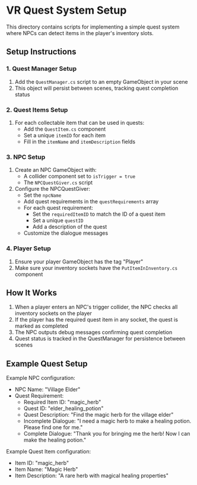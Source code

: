 # VR Quest System Setup

This directory contains scripts for implementing a simple quest system where NPCs can detect items in the player's inventory slots.

## Setup Instructions

### 1. Quest Manager Setup

1. Add the `QuestManager.cs` script to an empty GameObject in your scene
2. This object will persist between scenes, tracking quest completion status

### 2. Quest Items Setup

1. For each collectable item that can be used in quests:
   - Add the `QuestItem.cs` component
   - Set a unique `itemID` for each item
   - Fill in the `itemName` and `itemDescription` fields

### 3. NPC Setup

1. Create an NPC GameObject with:
   - A collider component set to `isTrigger = true`
   - The `NPCQuestGiver.cs` script
2. Configure the NPCQuestGiver:
   - Set the `npcName`
   - Add quest requirements in the `questRequirements` array
   - For each quest requirement:
     - Set the `requiredItemID` to match the ID of a quest item
     - Set a unique `questID`
     - Add a description of the quest
   - Customize the dialogue messages

### 4. Player Setup

1. Ensure your player GameObject has the tag "Player"
2. Make sure your inventory sockets have the `PutItemInInventory.cs` component

## How It Works

1. When a player enters an NPC's trigger collider, the NPC checks all inventory sockets on the player
2. If the player has the required quest item in any socket, the quest is marked as completed
3. The NPC outputs debug messages confirming quest completion
4. Quest status is tracked in the QuestManager for persistence between scenes

## Example Quest Setup

Example NPC configuration:

- NPC Name: "Village Elder"
- Quest Requirement:
  - Required Item ID: "magic_herb"
  - Quest ID: "elder_healing_potion"
  - Quest Description: "Find the magic herb for the village elder"
  - Incomplete Dialogue: "I need a magic herb to make a healing potion. Please find one for me."
  - Complete Dialogue: "Thank you for bringing me the herb! Now I can make the healing potion."

Example Quest Item configuration:

- Item ID: "magic_herb"
- Item Name: "Magic Herb"
- Item Description: "A rare herb with magical healing properties"
